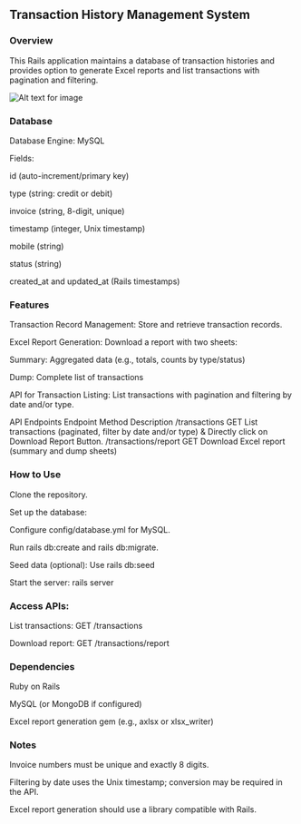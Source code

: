 ## Transaction History Management System

### Overview
This Rails application maintains a database of transaction histories and provides option to generate Excel reports and list transactions with pagination and filtering.

![Alt text for image](/atomx/lib/assets/atomx.png)

### Database
Database Engine: MySQL

Fields:

id (auto-increment/primary key)

type (string: credit or debit)

invoice (string, 8-digit, unique)

timestamp (integer, Unix timestamp)

mobile (string)

status (string)

created_at and updated_at (Rails timestamps)

### Features
Transaction Record Management: Store and retrieve transaction records.

Excel Report Generation: Download a report with two sheets:

Summary: Aggregated data (e.g., totals, counts by type/status)

Dump: Complete list of transactions

API for Transaction Listing: List transactions with pagination and filtering by date and/or type.

API Endpoints
Endpoint	Method	Description
/transactions	GET	List transactions (paginated, filter by date and/or type) & Directly click on Download Report Button.
/transactions/report	GET	Download Excel report (summary and dump sheets) 

### How to Use
Clone the repository.

Set up the database:

Configure config/database.yml for MySQL.

Run rails db:create and rails db:migrate.

Seed data (optional): Use rails db:seed

Start the server: rails server

### Access APIs:

List transactions: GET /transactions

Download report: GET /transactions/report

### Dependencies
Ruby on Rails

MySQL (or MongoDB if configured)

Excel report generation gem (e.g., axlsx or xlsx_writer)

### Notes
Invoice numbers must be unique and exactly 8 digits.

Filtering by date uses the Unix timestamp; conversion may be required in the API.

Excel report generation should use a library compatible with Rails.